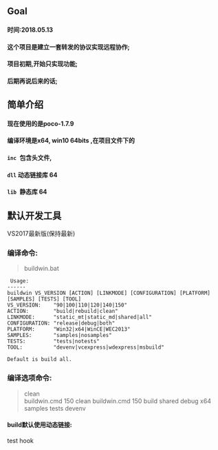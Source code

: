 ## Goal  
  
#### 时间:2018.05.13  
#### 这个项目是建立一套转发的协议实现远程协作;  
#### 项目初期,开始只实现功能;  
#### 后期再说后来的话;  
  
简单介绍  
--------   
#### 现在使用的是poco-1.7.9  
#### 编译环境是x64, win10 64bits ,在项目文件下的  
####  `inc `包含头文件,  
#### `dll` 动态链接库 64  
#### `lib `静态库 64  

默认开发工具     
-----
VS2017最新版(保持最新)  


### 编译命令:  
>buildwin.bat  
```  
 Usage:  
------  
buildwin VS_VERSION [ACTION] [LINKMODE] [CONFIGURATION] [PLATFORM] [SAMPLES] [TESTS] [TOOL]   
VS_VERSION:    "90|100|110|120|140|150"  
ACTION:        "build|rebuild|clean"   
LINKMODE:      "static_mt|static_md|shared|all"  
CONFIGURATION: "release|debug|both"   
PLATFORM:      "Win32|x64|WinCE|WEC2013"   
SAMPLES:       "samples|nosamples"   
TESTS:         "tests|notests"   
TOOL:          "devenv|vcexpress|wdexpress|msbuild"   

Default is build all.  
```    
### 编译选项命令:  
>clean   
>buildwin.cmd 150 clean
>buildwin.cmd 150 build shared debug x64 samples tests  devenv
>

#### build默认使用动态链接:


   test hook 
